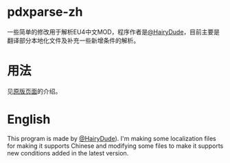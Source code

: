 # pdxparse-zh
一些简单的修改用于解析EU4中文MOD，程序作者是[@HairyDude](https://github.com/HairyDude)，目前主要是翻译部分本地化文件及补充一些新增条件的解析。
# 用法
见[原版页面](https://github.com/HairyDude/pdxparse)的介绍。
# English
This program is made by [@HairyDude](https://github.com/HairyDude)). I'm making some localization files for making it supports Chinese and modifying some files to make it supports new conditions added in the latest version.
